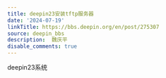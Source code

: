 ```yaml
---
title: deepin23安装tftp服务器
date: '2024-07-19'
linkTitle: https://bbs.deepin.org/en/post/275307
source: deepin_bbs
description:  魏庆平 
disable_comments: true
---
```

deepin23系统
